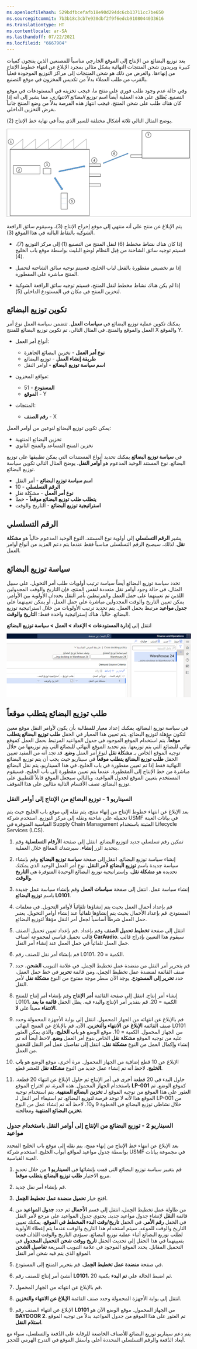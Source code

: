 ```yaml
---
ms.openlocfilehash: 529bdfbcefafb18e90d294dc6cb13711cc7be650
ms.sourcegitcommit: 7b3b18c3cb7e930dbf2f9f6edcb9108044033616
ms.translationtype: HT
ms.contentlocale: ar-SA
ms.lasthandoff: 07/22/2021
ms.locfileid: "6667904"
---
```


يعد توزيع البضائع من الإنتاج إلى الموقع الخارجي مناسباً للمصنعين الذين ينتجون كميات كبيرة ويريدون شحن المنتجات النهائية بشكل مثالي بمجرد الإبلاغ عن انتهاء خطوط الإنتاج من إنهاءها. والغرض من ذلك هو شحن المنتجات إلى مراكز التوزيع الموجودة فعلياً بالقرب من طلب العملاء بدلاً من تكديس المخزون في موقع التصنيع.

وفي حالة عدم وجود طلب فوري على منتج ما، فيجب تخزينه في المستودعات في موقع التصنيع. يُطلق على هذه العملية أيضاً اسم *توزيع البضائع الانتهازي*، مما يشير إلى أنه إذا كان هناك طلب على شحن المنتج، فيجب انتهاز هذه الفرصة بدلاً من وضع المنتج جانباً بغرض التخزين الداخلي.

يوضح المثال التالي ثلاثة أشكال مختلفة للسير الذي يبدأ في نهاية خط الإنتاج (2).

![مثال على الرسم التخطيطي للاختلافات في التدفق الذي يبدأ في نهاية خط الإنتاج.](../media/opportunistic-cross-docking.png) 

يتم الإبلاغ عن منتج على أنه منتهي إلى موقع إخراج الإنتاج (3)، وسيقوم سائق الرافعة الشوكية بالتقاط البالتة في هذا الموقع (3).

-   إذا كان هناك نشاط مخطط (6) لنقل المنتج من التصنيع (1) إلى مركز التوزيع (7)، فسيتم توجيه سائق الشاحنة من قِبل النظام لوضع البليت بواسطة موقع باب الخليج (4).

-   إذا تم تخصيص مقطورة بالفعل لباب الخليج، فسيتم توجيه سائق الشاحنة لتحميل المنتج مباشرة على المقطورة.

-   إذا لم يكن هناك نشاط مخطط لنقل المنتج، فسيتم توجيه سائق الرافعة الشوكية لتخزين المنتج في مكان في المستودع الداخلي (5).

## <a name="configure-cross-docking"></a>تكوين توزيع البضائع

يمكنك تكوين عملية توزيع البضائع في **سياسات العمل**. تتضمن سياسة العمل نوع أمر العمل والموقع والمنتج. في المثال التالي، تم تكوين توزيع البضائع للمنتج X والموقع Y.

- أنواع أمر العمل:

    -   **نوع أمر العمل** - تخزين البضائع الجاهزة
    -   **طريقة إنشاء العمل** - توزيع البضائع
    -   **اسم سياسة توزيع البضائع** - أوامر النقل

- مواقع المخزون:

    -   **المستودع** - 51
    -   **الموقع** - Y

- المنتجات:

    -   **رقم الصنف** - X

يمكن تكوين توزيع البضائع لنوعين من أوامر العمل:

-   تخزين البضائع المنتهية
-   تخزين المنتج المساعد والمنتج الثانوي

في **سياسة توزيع البضائع** يمكنك تحديد أنواع المستندات التي يمكن تطبيقها على توزيع البضائع. نوع المستند الوحيد المدعوم هو **‏‫أوامر النقل‬‬**. يوضح المثال التالي تكوين سياسة توزيع البضائع.

-   **اسم سياسة توزيع البضائع** - أمر النقل
-   **الرقم التسلسلي‬** - 10
-   **نوع أمر العمل** - مشكلة نقل
-   **يتطلب طلب توزيع البضائع موقعاً** - خطأ
-   **استراتيجية توزيع البضائع** - ‏‫التاريخ والوقت‬

## <a name="sequence-number"></a>الرقم التسلسلي

يشير **الرقم التسلسلي** إلى أولوية نوع المستند.
النوع الوحيد المدعوم حالياً هو **‏‫مشكلة نقل‬‬**.
لذلك، سيصبح الرقم التسلسلي مناسباً فقط عندما يتم دعم المزيد من أنواع أوامر العمل.

## <a name="cross-docking-policy"></a>سياسة توزيع البضائع

تحدد سياسة توزيع البضائع أيضاً سياسة ترتيب أولويات طلب أمر التحويل. على سبيل المثال، في حالة وجود أوامر نقل متعددة لنفس المنتج، فإن التاريخ والوقت المجدولين اللذين تم تعيينهما على حمل العمل والمرتبطين بأمر النقل يحددان الأولوية بين الأوامر. يمكن تعيين التاريخ والوقت المجدولين مباشرة على حمل العمل، أو يمكن تعيينهما على **جدول مواعيد** مرتبط بحمل العمل. يتم تحديد ترتيب الأولويات من خلال استراتيجية توزيع البضائع. حالياً، هناك إستراتيجية واحدة فقط: **التاريخ والوقت**.

انتقل إلى **‏‫إدارة المستودعات‬ > الإعداد > العمل > سياسة توزيع البضائع**

![لقطة شاشة لحقل سياسة توزيع البضائع لإدارة المستودعات.](../media/cross-docking-policy.png) 

## <a name="cross-docking-demand-requires-location"></a>طلب توزيع البضائع يتطلب موقعاً

في سياسة توزيع البضائع، يمكنك إعداد معيار للمطالبة بأن يكون لأوامر النقل موقع معين لتكون مؤهلة لتوزيع البضائع. يتم تعيين هذا المعيار في الحقل **طلب توزيع البضائع يتطلب موقعاً**. يتم استخدام الموقع الموجود في جدول المواعيد المرتبط بحمل العمل كموقع نهائي للبضائع التي يتم توزيعها. يتم تحديد الموقع النهائي للبضائع التي يتم توزيعها من خلال توجيه الموقع الخاص بـ **مشكلة نقل** لنوع أمر العمل **وضع**. قد تجد أنه من المفيد تعيين الحقل **طلب توزيع البضائع يتطلب موقعاً** في سيناريو حيث يجب أن يتم توزيع البضائع النهائية فقط إذا تم تعيين مقطورة في باب الخليج. في هذا السيناريو، يتم نقل البضائع مباشرة من خط الإنتاج إلى المقطورة. عندما يتم تعيين مقطورة إلى باب الخليج، فسيقوم المستخدم بتعيين الموقع لجدول المواعيد، وبالتالي سيجعل الموقع قابلاً للتطبيق على توزيع البضائع. تصف الأقسام التالية مثالين على هذا الموقف.

### <a name="scenario-1---cross-docking-from-production-to-transfer-orders"></a>السيناريو 1 - توزيع البضائع من الإنتاج إلى أوامر النقل

بعد الإبلاغ عن انتهاء خطوط الإنتاج من إنهاء منتج، يتم نقله إلى موقع باب الخليج حيث يتم تحميله على شاحنة ونقله إلى مركز التوزيع. استخدم شركة USMF في بيانات العينة القياسية المتوفرة في Supply Chain Management المثبتة باستخدام Lifecycle Services (LCS).

1.  تمكين رقم تسلسلي جديد لتوزيع البضائع. انتقل إلى صفحة **الأرقام التسلسلية** وقم بتحديد الزر **إنشاء**. سيرشدك المعالج خلال العملية.

2.  إنشاء سياسة توزيع البضائع. انتقل إلى صفحة **سياسة توزيع البضائع** وقم بإنشاء سياسة جديدة باسم **توزيع البضائع لأمر النقل**. نوع أمر العمل الوحيد الذي يمكنك تحديده هو **مشكلة نقل**، وإستراتيجية توزيع البضائع الوحيدة المتوفرة هي **التاريخ والوقت**.

3.  إنشاء سياسة عمل. انتقل إلى صفحة **سياسات العمل** وقم بإنشاء سياسة عمل جديدة باسم **توزيع البضائع L0101**.

4.  قم بإعداد أحمال العمل بحيث يتم إنشاؤها تلقائياً لأوامر التحويل. في معلمات المستودع، قم بإعداد الأحمال بحيث يتم إنشاؤها تلقائياً عند إنشاء أوامر التحويل. يعتبر حمل العمل شرطاً أساسياً لجعل أمر النقل مؤهلاً لتوزيع البضائع.

5.  قم بإعداد تعيين تحميل الصنف‏‎. انتقل إلى صفحة **تخطيط تحميل الصنف** وقم بإعداد قالب تحميل قياسي لمجموعة أصناف **CarAudio‎**. سيقوم هذا التعيين بإدراج قالب حمل العمل تلقائياً في حمل العمل عند إنشاء أمر النقل.

6.  قم بإنشاء أمر نقل للصنف رقم L0101، الكمية = 20.

7.  قم بتحرير أمر النقل من منضدة عمل تخطيط الحِمل. في علامة التبويب **الشحن**، حدد صنف القائمة لمنضدة عمل تخطيط الحِمل، ومن قائمة **تحرير** في خط حمل العمل، حدد **تحرير إلى المستودع**. يوجد الآن سطر موجة مفتوح من النوع **مشكلة نقل** لأمر النقل.

8.  إنشاء أمر إنتاج. انتقل إلى صفحة القائمة **أمر الإنتاج** وقم بإنشاء أمر إنتاج للمنتج L0101، الكمية = 20.  قم بتقدير أمر الإنتاج والبدء فيه. يظل الحقل **قائمة ما بعد الانتقاء** معيناً على **لا**.

9.  قم بالإبلاغ عن انتهائه من الجهاز المحمول. انتقل إلى بوابة الأجهزة المحمولة وحدد صنف القائمة **الإبلاغ عن الانتهاء والتخزين**. الآن، قم بالإبلاغ عن المنتج النهائي L0101 من الجهاز المحمول. الكمية = 10. موقع الوضع هو **باب الخليج**، والذي يمكن العثور عليه من توجيه الموقع **مشكلة نقل** الخاص بنوع أمر العمل **وضع**. لاحظ أيضاً أنه تم إنشاء وإكمال العمل من النوع **مشكلة نقل**. انتقل إلى تفاصيل عمل أمر النقل للتحقق من العمل.

10. الإبلاغ عن 10 قطع إضافية من الجهاز المحمول. مرة أخرى، موقع الوضع هو **باب الخليج**. لاحظ أنه تم إنشاء عمل جديد من النوع **مشكلة نقل** للعشر قطع.

11. حاول البدء في 20 قطعة أخرى في أمر الإنتاج ثم حاول الإبلاغ عن انتهاء 20 قطعة. باستخدام الجهاز المحمول. هذه المرة، تم اقتراح الموقع **LP-001** كموقع الوضع. تم العثور على هذا الموقع من توجيه الموقع لـ **تخزين البضائع المنتهية**. يتم استخدام توجيه الموقع هذا لأنه لا توجد فرصة لتوزيع البضائع. تم استيفاء أمر النقل لـ LP-001 من خلال نشاطي توزيع البضائع في الخطوة 9 و10. لاحظ أنه تم إنشاء عمل من النوع **تخزين البضائع المنتهية** ومعالجته.

### <a name="scenario-2---cross-docking-from-production-to-transfer-orders-with-an-appointment-schedule"></a>السيناريو 2 - توزيع البضائع من الإنتاج إلى أوامر النقل باستخدام جدول مواعيد

بعد الإبلاغ عن انتهاء خط الإنتاج من إنهاء منتج، يتم نقله إلى موقع باب الخليج المحدد بواسطة جدول مواعيد لمواقع أبواب الخليج. استخدم شركة USMF في مجموعة بيانات العينة القياسية.

1.  قم بتغيير سياسة توزيع البضائع التي قمت بإنشائها في **السيناريو 1** من خلال تحديد مربع الاختيار **طلب توزيع البضائع يتطلب موقعاً**.

2.  قم بإنشاء أمر نقل جديد.

3.  افتح خيار **تحميل منضدة عمل تخطيط الحِمل**.

4.  من طاولة عمل تخطيط الحِمل، انتقل إلى قسم **الأحمال** ثم حدد **جدول المواعيد** من قائمة **النقل** لإنشاء جدول مواعيد جديد. يحتوي جدول المواعيد على مرجع لأمر النقل في الحقل **رقم الأمر**. في الحقل **تاريخ/وقت البدء المخطط في الموقع**، يمكنك تعيين التاريخ والوقت للموعد. سيتم استخدام هذا التاريخ والوقت عندما يتم إعطاء الأولوية لطلب توزيع البضائع أثناء عملية توزيع البضائع. سيؤدي التاريخ والوقت اللذان قمت بتعيينهما في هذا الحقل إلى تحديث الحقل **تاريخ ووقت شحن التحميل المجدول** في التحميل المقابل. يحدد الموقع الموجود في علامة التبويب السريعة **تفاصيل الشحن** الموقع الذي يتم فيه شحن أمر النقل.

5.  في صفحة **منضدة عمل تخطيط الحِمل**، قم بتحرير المنتج إلى المستودع.

6.  أنشئ أمر إنتاج للصنف رقم **L0101**، ثم اضبط الحالة على **تم البدء** بكمية 20.

7.  قم بالإبلاغ عن انتهائه من الجهاز المحمول.

8.  انتقل إلى بوابة الأجهزة المحمولة وحدد صنف القائمة **الإبلاغ عن الانتهاء والتخزين**.

9.  الإبلاغ عن انتهاء الصنف رقم **L0101** من الجهاز المحمول. موقع الوضع الآن هو **BAYDOOR 2**. تم العثور على هذا الموقع من جدول المواعيد بدلاً من توجيه الموقع **استلام النقل**.

يتم دعم سيناريو توزيع البضائع للأصناف الخاضعة للرقابة على الدُفعة والتسلسل، سواء مع أبعاد الدُفعة والرقم التسلسلي المحددة أعلى وأسفل الموقع في التدرج الهرمي للحجز.